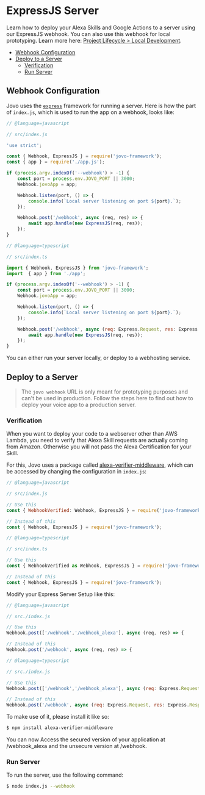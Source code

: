 # ExpressJS Server

Learn how to deploy your Alexa Skills and Google Actions to a server using our ExpressJS webhook. You can also use this webhook for local prototyping. Learn more here: [Project Lifecycle > Local Development](../../workflows/project-lifecycle.md#local-development '../project-lifecycle#local-development').

* [Webhook Configuration](#webhook-configuration)
* [Deploy to a Server](#deploy-to-a-server)
   * [Verification](#verification)
   * [Run Server](#run-server)


## Webhook Configuration

Jovo uses the [`express`](https://expressjs.com/) framework for running a server. Here is how the part of `index.js`, which is used to run the app on a webhook, looks like:

```javascript
// @language=javascript

// src/index.js

'use strict';

const { Webhook, ExpressJS } = require('jovo-framework');
const { app } = require('./app.js');

if (process.argv.indexOf('--webhook') > -1) {
    const port = process.env.JOVO_PORT || 3000;
    Webhook.jovoApp = app;

    Webhook.listen(port, () => {
        console.info(`Local server listening on port ${port}.`);
    });

    Webhook.post('/webhook', async (req, res) => {
        await app.handle(new ExpressJS(req, res));
    });
}

// @language=typescript

// src/index.ts

import { Webhook, ExpressJS } from 'jovo-framework';
import  { app } from './app';

if (process.argv.indexOf('--webhook') > -1) {
    const port = process.env.JOVO_PORT || 3000;
    Webhook.jovoApp = app;

    Webhook.listen(port, () => {
        console.info(`Local server listening on port ${port}.`);
    });

    Webhook.post('/webhook', async (req: Express.Request, res: Express.Response) => {
        await app.handle(new ExpressJS(req, res));
    });
}
```

You can either run your server locally, or deploy to a webhosting service.

## Deploy to a Server

> The `jovo webhook` URL is only meant for prototyping purposes and can't be used in production. Follow the steps here to find out how to deploy your voice app to a production server.

### Verification

When you want to deploy your code to a webserver other than AWS Lambda, you need to verify that Alexa Skill requests are actually coming from Amazon. Otherwise you will not pass the Alexa Certification for your Skill.

For this, Jovo uses a package called [alexa-verifier-middleware](https://github.com/alexa-js/alexa-verifier-middleware), which can be accessed by changing the configuration in `index.js`:

```javascript
// @language=javascript

// src/index.js

// Use this
const { WebhookVerified: Webhook, ExpressJS } = require('jovo-framework');

// Instead of this
const { Webhook, ExpressJS } = require('jovo-framework');

// @language=typescript

// src/index.ts

// Use this
const { WebhookVerified as Webhook, ExpressJS } = require('jovo-framework');

// Instead of this
const { Webhook, ExpressJS } = require('jovo-framework');
```

Modify your Express Server Setup like this:

```javascript
// @language=javascript

// src./index.js

// Use this
Webhook.post(['/webhook','/webhook_alexa'], async (req, res) => {

// Instead of this
Webhook.post('/webhook', async (req, res) => {

// @language=typescript

// src./index.js

// Use this
Webhook.post(['/webhook','/webhook_alexa'], async (req: Express.Request, res: Express.Response) => {

// Instead of this
Webhook.post('/webhook', async (req: Express.Request, res: Express.Response) => {
```
To make use of it, please install it like so:

```sh
$ npm install alexa-verifier-middleware
```

You can now Access the secured version of your application at /webhook_alexa and the unsecure version at /webhook.

### Run Server

To run the server, use the following command:

```sh
$ node index.js --webhook
```


<!--[metadata]: {"description": "Find out how to host your Alexa Skills and Google Actions on a server with ExpressJS and the Jovo Framework.",
		        "route": "hosting/express-js"}-->
